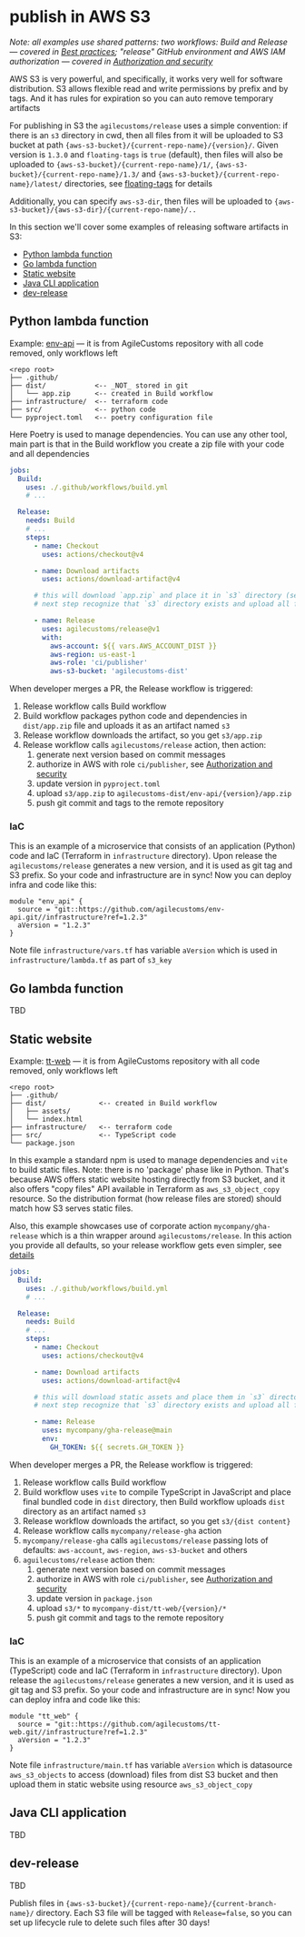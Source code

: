 # publish in AWS S3

_Note: all examples use shared patterns: two workflows: Build and Release — covered in [Best practices](../best-practices.md);
"release" GitHub environment and AWS IAM authorization — covered in [Authorization and security](../authorization.md)_

AWS S3 is very powerful, and specifically, it works very well for software distribution.
S3 allows flexible read and write permissions by prefix and by tags. And it has rules for expiration so you can auto remove temporary artifacts 

For publishing in S3 the `agilecustoms/release` uses a simple convention:
if there is an `s3` directory in cwd, then all files from it will be uploaded to S3 bucket
at path `{aws-s3-bucket}/{current-repo-name}/{version}/`. Given version is `1.3.0` and `floating-tags` is `true` (default),
then files will also be uploaded to `{aws-s3-bucket}/{current-repo-name}/1/`, `{aws-s3-bucket}/{current-repo-name}/1.3/`
and `{aws-s3-bucket}/{current-repo-name}/latest/` directories, see [floating-tags](../features/floating-tags.md) for details

Additionally, you can specify `aws-s3-dir`, then files will be uploaded to `{aws-s3-bucket}/{aws-s3-dir}/{current-repo-name}/..`

In this section we'll cover some examples of releasing software artifacts in S3:
- [Python lambda function](#python-lambda-function)
- [Go lambda function](#go-lambda-function)
- [Static website](#static-website)
- [Java CLI application](#java-cli-application)
- [dev-release](#dev-release)

## Python lambda function

Example: [env-api](../examples/env-api) — it is from AgileCustoms repository with all code removed, only workflows left

```
<repo root>
├── .github/
├── dist/            <-- _NOT_ stored in git
│   └── app.zip      <-- created in Build workflow
├── infrastructure/  <-- terraform code
├── src/             <-- python code
└── pyproject.toml   <-- poetry configuration file
```

Here Poetry is used to manage dependencies. You can use any other tool,
main part is that in the Build workflow you create a zip file with your code and all dependencies

```yaml
jobs:
  Build:
    uses: ./.github/workflows/build.yml
    # ...

  Release:
    needs: Build
    # ...
    steps:
      - name: Checkout
        uses: actions/checkout@v4

      - name: Download artifacts
        uses: actions/download-artifact@v4

      # this will download `app.zip` and place it in `s3` directory (see Build workflow)
      # next step recognize that `s3` directory exists and upload all files from it to S3

      - name: Release
        uses: agilecustoms/release@v1
        with:
          aws-account: ${{ vars.AWS_ACCOUNT_DIST }}
          aws-region: us-east-1
          aws-role: 'ci/publisher'
          aws-s3-bucket: 'agilecustoms-dist'
```

When developer merges a PR, the Release workflow is triggered:
1. Release workflow calls Build workflow
2. Build workflow packages python code and dependencies in `dist/app.zip` file and uploads it as an artifact named `s3`
3. Release workflow downloads the artifact, so you get `s3/app.zip`
4. Release workflow calls `agilecustoms/release` action, then action:
   1. generate next version based on commit messages
   2. authorize in AWS with role `ci/publisher`, see [Authorization and security](../authorization.md)
   3. update version in `pyproject.toml`
   4. upload `s3/app.zip` to `agilecustoms-dist/env-api/{version}/app.zip`
   5. push git commit and tags to the remote repository

### IaC

This is an example of a microservice that consists of an application (Python) code and IaC (Terraform in `infrastructure` directory).
Upon release the `agilecustoms/release` generates a new version, and it is used as git tag and S3 prefix.
So your code and infrastructure are in sync! Now you can deploy infra and code like this:

```hcl
module "env_api" {
  source = "git::https://github.com/agilecustoms/env-api.git//infrastructure?ref=1.2.3"
  aVersion = "1.2.3"
}
```

Note file `infrastructure/vars.tf` has variable `aVersion` which is used in `infrastructure/lambda.tf` as part of `s3_key`

## Go lambda function

TBD

## Static website

Example: [tt-web](../examples/tt-web) — it is from AgileCustoms repository with all code removed, only workflows left

```
<repo root>
├── .github/
├── dist/             <-- created in Build workflow
│   ├── assets/ 
│   └── index.html
├── infrastructure/   <-- terraform code
├── src/              <-- TypeScript code
└── package.json
```

In this example a standard npm is used to manage dependencies and `vite` to build static files.
Note: there is no 'package' phase like in Python. That's because AWS offers static website hosting directly from S3 bucket,
and it also offers "copy files" API available in Terraform as `aws_s3_object_copy` resource.
So the distribution format (how release files are stored) should match how S3 serves static files.

Also, this example showcases use of corporate action `mycompany/gha-release` which is a thin wrapper around `agilecustoms/release`.
In this action you provide all defaults, so your release workflow gets even simpler, see [details](../best-practices.md#company-specific-gha-release-wrapper)

```yaml
jobs:
  Build:
    uses: ./.github/workflows/build.yml
    # ...

  Release:
    needs: Build
    # ...
    steps:
      - name: Checkout
        uses: actions/checkout@v4

      - name: Download artifacts
        uses: actions/download-artifact@v4

      # this will download static assets and place them in `s3` directory (see Build workflow)
      # next step recognize that `s3` directory exists and upload all files from it to S3

      - name: Release
        uses: mycompany/gha-release@main
        env:
          GH_TOKEN: ${{ secrets.GH_TOKEN }}
```

When developer merges a PR, the Release workflow is triggered:
1. Release workflow calls Build workflow
2. Build workflow uses `vite` to compile TypeScript in JavaScript and place final bundled code in `dist` directory, then Build workflow uploads `dist` directory as an artifact named `s3`
3. Release workflow downloads the artifact, so you get `s3/{dist content}`
4. Release workflow calls `mycompany/release-gha` action
5. `mycompany/release-gha` calls `agilecustoms/release` passing lots of defaults: `aws-account`, `aws-region`, `aws-s3-bucket` and others
6. `aguilecustoms/release` action then:
    1. generate next version based on commit messages
    2. authorize in AWS with role `ci/publisher`, see [Authorization and security](../authorization.md)
    3. update version in `package.json`
    4. upload `s3/*` to `mycompany-dist/tt-web/{version}/*`
    5. push git commit and tags to the remote repository

### IaC

This is an example of a microservice that consists of an application (TypeScript) code and IaC (Terraform in `infrastructure` directory).
Upon release the `agilecustoms/release` generates a new version, and it is used as git tag and S3 prefix.
So your code and infrastructure are in sync! Now you can deploy infra and code like this:

```hcl
module "tt_web" {
  source = "git::https://github.com/agilecustoms/tt-web.git//infrastructure?ref=1.2.3"
  aVersion = "1.2.3"
}
```

Note file `infrastructure/main.tf` has variable `aVersion` which is datasource `aws_s3_objects` to access (download) files
from dist S3 bucket and then upload them in static website using resource `aws_s3_object_copy`

## Java CLI application

TBD

## dev-release

TBD

Publish files in `{aws-s3-bucket}/{current-repo-name}/{current-branch-name}/` directory.
Each S3 file will be tagged with `Release=false`, so you can set up lifecycle rule to delete such files after 30 days!
